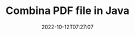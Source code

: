 ---
############################# Static ############################
layout: "auto-gen-merger"
date: 2022-10-12T07:27:07
draft: false
otherformats: ppsx ppt pptx rtf tex vdx vsdm vsdx vssm vssx vstm vstx vsx vtx xlam xls

############################# Head ############################
head_title: "Combina PDF file tramite Java e J2SE Documents Merger API"
head_description: "Combina più file PDF in Java utilizzando l'API di fusione documenti con tutti i dati, lo stile e la formattazione come documenti di origine."

############################# Header ############################
title: "Combina PDF file in Java"
description: "Combina PDF con poche righe di codice Java."
bg_image: "https://cms.admin.containerize.com/templates/aspose/App_Themes/V3/images/bg/header1.png"
bg_overlay: false
button:
    enable: true
    icon: "fas fa-arrow-down"
    label: "Scarica la prova gratuita"
    link: "https://downloads.groupdocs.com/merger/java"

############################# SubMenu ############################
submenu:
    enable: true

    left:
        img_alt: "GroupDocs.Merger for Java"
        image: "https://cms.admin.containerize.com/templates/groupdocs/images/product-logos/90x90-noborder/groupdocs-merger-java.png"
        product: "GroupDocs.Merger"
        platform: "Java"

    middle:
        button:

            # button loop
            - link: "https://apireference.groupdocs.com/merger/java"
              text: "Riferimento API"

            # button loop
            - link: "https://github.com/groupdocs-merger"
              text: "Esempi di codice"

            # button loop
            - link: "https://products.groupdocs.app/merger/family"
              text: "Dimostrazioni dal vivo"

            # button loop
            - link: "https://purchase.groupdocs.com/pricing/merger/java"
              text: "Prezzo"

    right:
        link_download: "https://downloads.groupdocs.com/merger"
        link_learn: "https://docs.groupdocs.com/merger/java"
        link_buy: "https://purchase.groupdocs.com"

############################# About ############################
about:
    enable: true
    title: "Informazioni sull'API GroupDocs.Merger for Java"
    content: |
        [GroupDocs.Merger for Java](/it/merger/java/) fornisce una comoda soluzione per combinare più PDF, Microsoft Office (Word, Excel, PowerPoint, OneNote), OpenDocument, HTML, immagini e molti altri documenti in un unico file all'interno delle applicazioni Java. GroupDocs.Merger ti farà risparmiare un sacco di fatica, poiché ti è consentito combinare PDF documenti: non è necessario installare alcun software, applicazioni desktop o plug-in di terze parti. Ora non è più necessario perdere tempo e combinare i file manualmente! La missione di GroupDocs è fornire la migliore qualità e semplificare i flussi di lavoro di elaborazione dei documenti.
        
        L'API GroupDocs.Merger è la scelta giusta per le soluzioni aziendali che richiedono funzionalità di combinazione di file. Queste API sono ben supportate su tutti i principali sistemi operativi e piattaforme, incluso J2SE 7.0 (1.7), J2SE 8.0 (1.8), Java 10.

############################# Steps ############################
steps:
    enable: true
    title_left: "Combina più file PDF in Java"
    content_left: |
        [GroupDocs.Merger for Java](/it/merger/java/) consente agli sviluppatori Java di combinare facilmente più file PDF implementando alcuni semplici passaggi.
        
        * Crea un'istanza di **Merger** e passa il percorso del documento di origine come parametro del costruttore.
        * Chiama **Unisciti** della classe **Merger** e passa il secondo percorso del documento di origine.
        * Chiama la classe **Save** della **Unione** per salvare il documento unito.

    title_right: "Requisiti di sistema"
    content_right: |
        Le API GroupDocs.Merger for Java sono supportate su tutte le principali piattaforme e sistemi operativi. Prima di eseguire il codice seguente, assicurati di avere i seguenti prerequisiti installati sul tuo sistema.

        * Sistemi operativi: Microsoft Windows, Linux, MacOS
        * Ambienti di sviluppo: NetBeans, IntelliJ IDEA, Eclipse
        * Quadri: J2SE 7.0 (1.7), J2SE 8.0 (1.8), Java 10
        * Scarica l'ultima versione di GroupDocs.Merger for Java da [Maven](https://repository.groupdocs.com/webapp/#/artifacts/browse/tree/General/repo/com/groupdocs/groupdocs-merger)
         
    code: |
     {{% merger/additional-styles %}}
     {{< merger/code-merger title="Come combinare file PDF utilizzando il codice di esempio Java">}}

        ```java    
        // Combina file PDF utilizzando GroupDocs.Merger per l'API Java
        // Istanzia la fusione con il documento di input PDF
        Merger merger = new Merger("input_1.pdf");

        // Chiama il metodo di unione dell'istanza della classe Merger e passa il secondo percorso del documento di origine
        merger.join("input_2.pdf");
    
        // Chiama il metodo di salvataggio dell'istanza della classe Merger per salvare il documento unito
        merger.save("merged-file.pdf"); 
        ```
     {{< /merger/code-merger >}}

############################# Demos ############################
demos:
    enable: true
    title: "Demo dal vivo - App online per combinare documenti"
    content: |
       Combina più di un file PDF in questo momento visitando il sito Web [GroupDocs.Merger Live Demos](https://products.groupdocs.app/merger/family).
       La demo dal vivo ha i seguenti vantaggi.
        
############################# About Formats ############################
about_formats:
    enable: true

############################# More Formats ############################
more_formats:
    enable: true
    title: "Unione di altri formati di documenti"
    content: |
        Java documenta l'API di fusione per formati di file e immagini. Combina insieme alcuni dei formati di documenti più diffusi come indicato di seguito.

############################# Back to top ###############################
back_to_top:
    enable: true
---